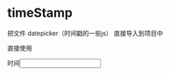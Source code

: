 # timeStamp
把文件 datepicker（时间戳的一些js） 直接导入到项目中

直接使用

<div>
	时间<input type = "text" onFocus="WdatePicker({dateFmt:'yyyy-MM-dd',minDate:'%y-%M-{%d}'})"/>
</div>
<script type="text/javascript" src="../static/js/datepicker/WdatePicker.js"></script>





